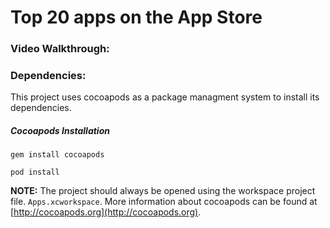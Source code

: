 # Top 20 apps on the App Store

### Video Walkthrough:

### Dependencies:
This project uses cocoapods as a package managment system to install its dependencies.

##### Cocoapods Installation

`gem install cocoapods`

`pod install`

**NOTE:** The project should always be opened using the workspace project file. `Apps.xcworkspace`. More information about cocoapods can be found at [http://cocoapods.org](http://cocoapods.org).
	
